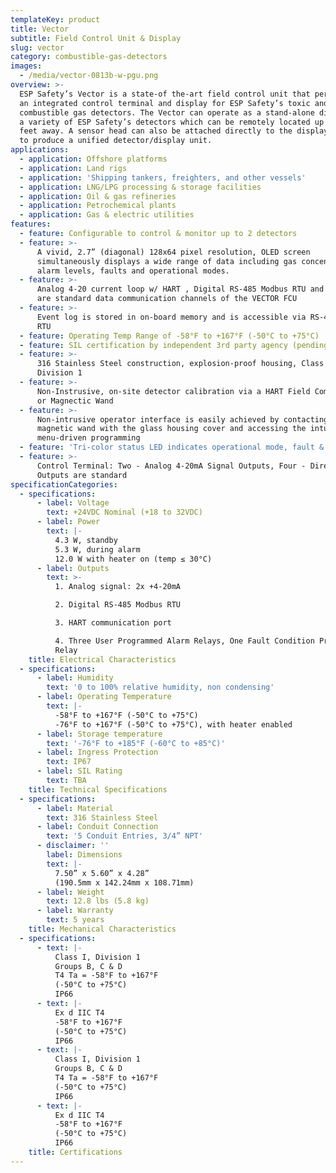 ```yaml
---
templateKey: product
title: Vector
subtitle: Field Control Unit & Display
slug: vector
category: combustible-gas-detectors
images:
  - /media/vector-0813b-w-pgu.png
overview: >-
  ESP Safety’s Vector is a state-of the-art field control unit that performs as
  an integrated control terminal and display for ESP Safety’s toxic and/or
  combustible gas detectors. The Vector can operate as a stand-alone display for
  a variety of ESP Safety’s detectors which can be remotely located up to 500
  feet away. A sensor head can also be attached directly to the display housing
  to produce a unified detector/display unit.
applications:
  - application: Offshore platforms
  - application: Land rigs
  - application: 'Shipping tankers, freighters, and other vessels'
  - application: LNG/LPG processing & storage facilities
  - application: Oil & gas refineries
  - application: Petrochemical plants
  - application: Gas & electric utilities
features:
  - feature: Configurable to control & monitor up to 2 detectors
  - feature: >-
      A vivid, 2.7” (diagonal) 128x64 pixel resolution, OLED screen
      simultaneously displays a wide range of data including gas concentrations,
      alarm levels, faults and operational modes. 
  - feature: >-
      Analog 4-20 current loop w/ HART , Digital RS-485 Modbus RTU and 4 relays
      are standard data communication channels of the VECTOR FCU
  - feature: >-
      Event log is stored in on-board memory and is accessible via RS-485 Modbus
      RTU
  - feature: Operating Temp Range of -58°F to +167°F (-50°C to +75°C)
  - feature: SIL certification by independent 3rd party agency (pending)
  - feature: >-
      316 Stainless Steel construction, explosion-proof housing, Class 1,
      Division 1
  - feature: >-
      Non-Instrusive, on-site detector calibration via a HART Field Communicator
      or Magnectic Wand
  - feature: >-
      Non-intrusive operator interface is easily achieved by contacting a
      magnetic wand with the glass housing cover and accessing the intuitive,
      menu-driven programming
  - feature: 'Tri-color status LED indicates operational mode, fault & gas presence'
  - feature: >-
      Control Terminal: Two - Analog 4-20mA Signal Outputs, Four - Direct Relay
      Outputs are standard 
specificationCategories:
  - specifications:
      - label: Voltage
        text: +24VDC Nominal (+18 to 32VDC)
      - label: Power
        text: |-
          4.3 W, standby
          5.3 W, during alarm 
          12.0 W with heater on (temp ≤ 30°C)
      - label: Outputs
        text: >-
          1. Analog signal: 2x +4-20mA

          2. Digital RS-485 Modbus RTU

          3. HART communication port

          4. Three User Programmed Alarm Relays, One Fault Condition Programmed
          Relay
    title: Electrical Characteristics
  - specifications:
      - label: Humidity
        text: '0 to 100% relative humidity, non condensing'
      - label: Operating Temperature
        text: |-
          -58°F to +167°F (-50°C to +75°C)
          -76°F to +167°F (-50°C to +75°C), with heater enabled
      - label: Storage temperature
        text: '-76°F to +185°F (-60°C to +85°C)'
      - label: Ingress Protection
        text: IP67
      - label: SIL Rating
        text: TBA
    title: Technical Specifications
  - specifications:
      - label: Material
        text: 316 Stainless Steel
      - label: Conduit Connection
        text: '5 Conduit Entries, 3/4” NPT'
      - disclaimer: ''
        label: Dimensions
        text: |-
          7.50” x 5.60” x 4.28”
          (190.5mm x 142.24mm x 108.71mm)
      - label: Weight
        text: 12.8 lbs (5.8 kg)
      - label: Warranty
        text: 5 years
    title: Mechanical Characteristics
  - specifications:
      - text: |-
          Class I, Division 1
          Groups B, C & D
          T4 Ta = -58°F to +167°F
          (-50°C to +75°C)
          IP66
      - text: |-
          Ex d IIC T4
          -58°F to +167°F
          (-50°C to +75°C)
          IP66
      - text: |-
          Class I, Division 1
          Groups B, C & D
          T4 Ta = -58°F to +167°F
          (-50°C to +75°C)
          IP66
      - text: |-
          Ex d IIC T4
          -58°F to +167°F
          (-50°C to +75°C)
          IP66
    title: Certifications
---
```


